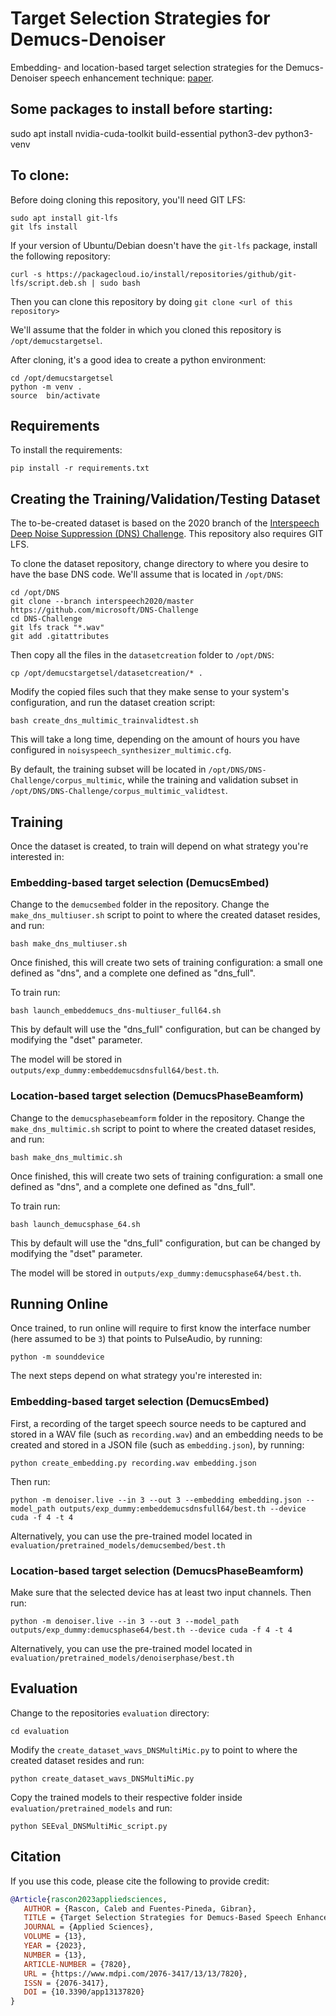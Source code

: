 # Target Selection Strategies for Demucs-Denoiser
Embedding- and location-based target selection strategies for the Demucs-Denoiser speech enhancement technique: [paper](https://www.mdpi.com/2076-3417/13/13/7820).

## Some packages to install before starting:

sudo apt install nvidia-cuda-toolkit build-essential python3-dev python3-venv

## To clone:

Before doing cloning this repository, you'll need GIT LFS:

    sudo apt install git-lfs
    git lfs install

If your version of Ubuntu/Debian doesn't have the `git-lfs` package, install the following repository:

    curl -s https://packagecloud.io/install/repositories/github/git-lfs/script.deb.sh | sudo bash

Then you can clone this repository by doing `git clone <url of this repository>`

We'll assume that the folder in which you cloned this repository is `/opt/demucstargetsel`.

After cloning, it's a good idea to create a python environment:

    cd /opt/demucstargetsel
    python -m venv .
    source  bin/activate

## Requirements

To install the requirements:

    pip install -r requirements.txt

## Creating the Training/Validation/Testing Dataset

The to-be-created dataset is based on the 2020 branch of the [Interspeech Deep Noise Suppression (DNS) Challenge](https://github.com/microsoft/DNS-Challenge). This repository also requires GIT LFS.

To clone the dataset repository, change directory to where you desire to have the base DNS code. We'll assume that is located in `/opt/DNS`:

    cd /opt/DNS
    git clone --branch interspeech2020/master https://github.com/microsoft/DNS-Challenge
    cd DNS-Challenge
    git lfs track "*.wav"
    git add .gitattributes

Then copy all the files in the `datasetcreation` folder to `/opt/DNS`:

    cp /opt/demucstargetsel/datasetcreation/* .

Modify the copied files such that they make sense to your system's configuration, and run the dataset creation script:

    bash create_dns_multimic_trainvalidtest.sh

This will take a long time, depending on the amount of hours you have configured in `noisyspeech_synthesizer_multimic.cfg`.

By default, the training subset will be located in `/opt/DNS/DNS-Challenge/corpus_multimic`, while the training and validation subset in `/opt/DNS/DNS-Challenge/corpus_multimic_validtest`.

## Training

Once the dataset is created, to train will depend on what strategy you're interested in:

### Embedding-based target selection (DemucsEmbed)

Change to the `demucsembed` folder in the repository. Change the `make_dns_multiuser.sh` script to point to where the created dataset resides, and run:

    bash make_dns_multiuser.sh

Once finished, this will create two sets of training configuration: a small one defined as "dns", and a complete one defined as "dns_full".

To train run:

    bash launch_embeddemucs_dns-multiuser_full64.sh

This by default will use the "dns_full" configuration, but can be changed by modifying the "dset" parameter.

The model will be stored in `outputs/exp_dummy:embeddemucsdnsfull64/best.th`.

### Location-based target selection (DemucsPhaseBeamform)

Change to the `demucsphasebeamform` folder in the repository. Change the `make_dns_multimic.sh` script to point to where the created dataset resides, and run:

    bash make_dns_multimic.sh

Once finished, this will create two sets of training configuration: a small one defined as "dns", and a complete one defined as "dns_full".

To train run:

    bash launch_demucsphase_64.sh

This by default will use the "dns_full" configuration, but can be changed by modifying the "dset" parameter.

The model will be stored in `outputs/exp_dummy:demucsphase64/best.th`.

## Running Online

Once trained, to run online will require to first know the interface number (here assumed to be `3`) that points to PulseAudio, by running:

    python -m sounddevice

The next steps depend on what strategy you're interested in:

### Embedding-based target selection (DemucsEmbed)

First, a recording of the target speech source needs to be captured and stored in a WAV file (such as `recording.wav`) and an embedding needs to be created and stored in a JSON file (such as `embedding.json`), by running:

    python create_embedding.py recording.wav embedding.json

Then run:

    python -m denoiser.live --in 3 --out 3 --embedding embedding.json --model_path outputs/exp_dummy:embeddemucsdnsfull64/best.th --device cuda -f 4 -t 4

Alternatively, you can use the pre-trained model located in `evaluation/pretrained_models/demucsembed/best.th`

### Location-based target selection (DemucsPhaseBeamform)

Make sure that the selected device has at least two input channels. Then run:

    python -m denoiser.live --in 3 --out 3 --model_path outputs/exp_dummy:demucsphase64/best.th --device cuda -f 4 -t 4

Alternatively, you can use the pre-trained model located in `evaluation/pretrained_models/denoiserphase/best.th`


## Evaluation

Change to the repositories `evaluation` directory:

    cd evaluation

Modify the `create_dataset_wavs_DNSMultiMic.py` to point to where the created dataset resides and run:

    python create_dataset_wavs_DNSMultiMic.py

Copy the trained models to their respective folder inside `evaluation/pretrained_models` and run:

    python SEEval_DNSMultiMic_script.py

## Citation

If you use this code, please cite the following to provide credit:

```BibTex
@Article{rascon2023appliedsciences,
   AUTHOR = {Rascon, Caleb and Fuentes-Pineda, Gibran},
   TITLE = {Target Selection Strategies for Demucs-Based Speech Enhancement},
   JOURNAL = {Applied Sciences},
   VOLUME = {13},
   YEAR = {2023},
   NUMBER = {13},
   ARTICLE-NUMBER = {7820},
   URL = {https://www.mdpi.com/2076-3417/13/13/7820},
   ISSN = {2076-3417},
   DOI = {10.3390/app13137820}
}
```
